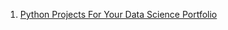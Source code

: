 1. [Python Projects For Your Data Science Portfolio](https://www.youtube.com/playlist?list=PLv6MQO1ZzdmrizwpS3S9DJBLQut4j1-ei)